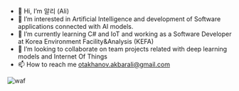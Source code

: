 - 👋 Hi, I’m 알리 (Ali)
- 👀 I’m interested in Artificial Intelligence and development of Software applications connected with AI models.
- 🌱 I’m currently learning C# and IoT and working as a Software Developer at Korea Environment Facility&Analysis (KEFA)
- 💞️ I’m looking to collaborate on team projects related with deep learning models and Internet Of Things
- 📫 How to reach me otakhanov.akbarali@gmail.com

<!---
akbarali2019/akbarali2019 is a ✨ special ✨ repository because its `README.md` (this file) appears on your GitHub profile.
You can click the Preview link to take a look at your changes.
--->

![waf](https://user-images.githubusercontent.com/52565814/225842325-1063060c-acb5-479f-87df-bb0569ad356c.PNG)

